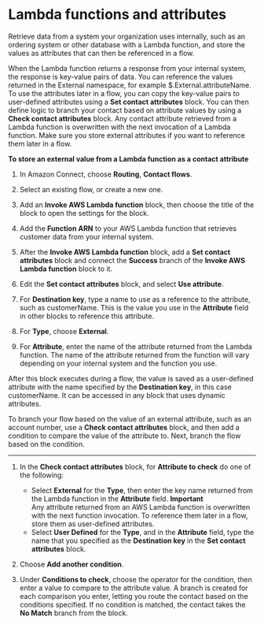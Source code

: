 # Lambda functions and attributes<a name="attribs-with-lambda"></a>

Retrieve data from a system your organization uses internally, such as an ordering system or other database with a Lambda function, and store the values as attributes that can then be referenced in a flow\.

When the Lambda function returns a response from your internal system, the response is key\-value pairs of data\. You can reference the values returned in the External namespace, for example $\.External\.attributeName\. To use the attributes later in a flow, you can copy the key\-value pairs to user\-defined attributes using a **Set contact attributes** block\. You can then define logic to branch your contact based on attribute values by using a **Check contact attributes** block\. Any contact attribute retrieved from a Lambda function is overwritten with the next invocation of a Lambda function\. Make sure you store external attributes if you want to reference them later in a flow\.

**To store an external value from a Lambda function as a contact attribute**

1. In Amazon Connect, choose **Routing**, **Contact flows**\.

1. Select an existing flow, or create a new one\.

1. Add an **Invoke AWS Lambda function** block, then choose the title of the block to open the settings for the block\.

1. Add the **Function ARN** to your AWS Lambda function that retrieves customer data from your internal system\.

1. After the **Invoke AWS Lambda function** block, add a **Set contact attributes** block and connect the **Success** branch of the **Invoke AWS Lambda function** block to it\.

1. Edit the **Set contact attributes** block, and select **Use attribute**\.

1. For **Destination key**, type a name to use as a reference to the attribute, such as customerName\. This is the value you use in the **Attribute** field in other blocks to reference this attribute\.

1. For **Type**, choose **External**\.

1. For **Attribute**, enter the name of the attribute returned from the Lambda function\. The name of the attribute returned from the function will vary depending on your internal system and the function you use\.

After this block executes during a flow, the value is saved as a user\-defined attribute with the name specified by the **Destination key**, in this case customerName\. It can be accessed in any block that uses dynamic attributes\.

To branch your flow based on the value of an external attribute, such as an account number, use a **Check contact attributes** block, and then add a condition to compare the value of the attribute to\. Next, branch the flow based on the condition\.

****

1. In the **Check contact attributes** block, for **Attribute to check** do one of the following:
   + Select **External** for the **Type**, then enter the key name returned from the Lambda function in the **Attribute** field\.
**Important**  
Any attribute returned from an AWS Lambda function is overwritten with the next function invocation\. To reference them later in a flow, store them as user\-defined attributes\.
   + Select **User Defined** for the **Type**, and in the **Attribute** field, type the name that you specified as the **Destination key** in the **Set contact attributes** block\.

1. Choose **Add another condition**\.

1. Under **Conditions to check**, choose the operator for the condition, then enter a value to compare to the attribute value\. A branch is created for each comparison you enter, letting you route the contact based on the conditions specified\. If no condition is matched, the contact takes the **No Match** branch from the block\.
